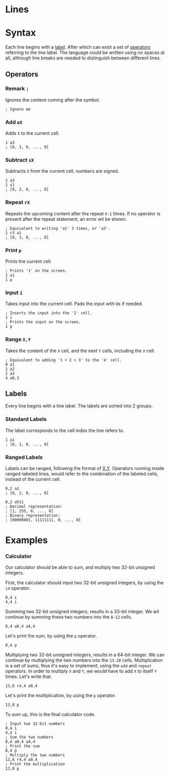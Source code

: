 # Lines

# Syntax
Each line begins with a [label](#labels). After which can exist a set of [operators](#operators) referring to the line label.
The language could be written using no spaces at all, although line breaks are needed to distinguish between different lines.

## Operators

### Remark `;`
Ignores the content coming after the symbol.
```
; Ignore me
```

### Add `aX`
Adds `X` to the current cell.
```
1 a3
; [0, 3, 0, ..., 0]
```

### Subtract `sX`
Subtracts `X` from the current cell, numbers are signed.
```
1 a3
1 s1
; [0, 2, 0, ..., 0]
```

### Repeat `rX`
Repeats the upcoming content after the repeat `X-1` times.
If no operator is present after the repeat statement, an error wil be shown. 
```
; Equivalent to writing 'a1' 3 times, or 'a3'.
1 r3 a1
; [0, 3, 0, ..., 0]
```

### Print `p`
Prints the current cell.
```
; Prints '1' on the screen.
1 a1
1 p
```

### Input `i`
Takes input into the current cell. Pads the input with `0`s if needed.
```
; Inserts the input into the '1' cell.
1 i
; Prints the input on the screen.
1 p
```

### Range `X,Y`
Takes the content of the `X` cell, and the next `Y` cells, including the `X` cell.
```
; Equivalent to adding '1 + 2 + 3' to the '4' cell.
0 a1
1 a2
2 a3
4 a0,3
```

## Labels
Every line begins with a line label. The labels are sorted into 2 groups.

### Standard Labels
The label corresponds to the cell index the line refers to.
```
1 a1
; [0, 1, 0, ..., 0]
```

### Ranged Labels
Labels can be ranged, following the format of [X,Y](#range-xy).
Operators running inside ranged-labeled lines, would refer to the combination of the labeled cells, instead of the current cell. 
```
0,2 a2
; [0, 2, 0, ..., 0]
```
```
0,2 a511
; Decimal representation:
; [1, 255, 0, ..., 0]
; Binary representation:
; [00000001, 11111111, 0, ..., 0]
```

# Examples

### Calculator
Our calculator should be able to sum, and multiply two 32-bit unsigned integers.

First, the calculator should input two 32-bit unsigned integers, by using the `i4` operator.
```
0,4 i
4,4 i
```

Summing two 32-bit unsigned integers, results in a 33-bit integer.
We wil continue by summing these two numbers into the `8-12` cells.
```
8,4 a0,4 a4,4
```

Let's print the sum, by using the `p` operator.
```
8,4 p
```

Multiplying two 32-bit unsigned integers, results in a 64-bit integer.
We can continue by multiplying the two numbers into the `13-20` cells.
Multiplication is a set of sums, thus it's easy to implement, using the `add` and `repeat` operators.
In order to multiply `X` and `Y`, we would have to add `X` to itself `Y` times. Let's write that.
```
13,8 r4,4 a0,4
```

Let's print the multiplication, by using the `p` operator.
```
13,8 p
```

To sum up, this is the final calculator code.
```
; Input two 32-bit numbers
0,4 i
4,4 i
; Sum the two numbers
8,4 a0,4 a4,4
; Print the sum
8,4 p
; Multiply the two numbers
13,8 r4,4 a0,4
; Print the multiplication
13,8 p
```

